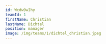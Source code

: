 ```yaml
---
id: Wcdw9wIhy
teamId: 1
firstName: Christian
lastName: Dichtel
position: manager
image: /img/teams/1/dichtel_christian.jpeg
---
```

